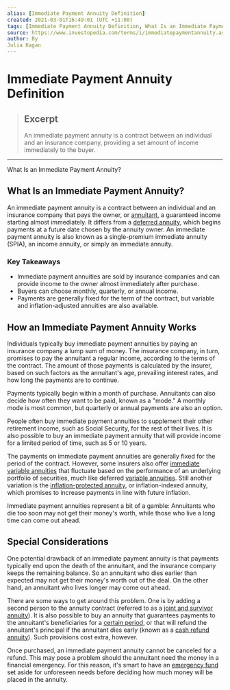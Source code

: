 ```yaml
---
alias: [Immediate Payment Annuity Definition]
created: 2021-03-01T16:49:01 (UTC +11:00)
tags: [Immediate Payment Annuity Definition, What Is an Immediate Payment Annuity?]
source: https://www.investopedia.com/terms/i/immediatepaymentannuity.asp
author: By
Julia Kagan
---
```


# Immediate Payment Annuity Definition

> ## Excerpt
> An immediate payment annuity is a contract between an individual and an insurance company, providing a set amount of income immediately to the buyer.

---

What Is an Immediate Payment Annuity?
## What Is an Immediate Payment Annuity?

An immediate payment annuity is a contract between an individual and an insurance company that pays the owner, or [annuitant](https://www.investopedia.com/terms/a/annuitant.asp), a guaranteed income starting almost immediately. It differs from a [deferred annuity](https://www.investopedia.com/terms/d/deferredannuity.asp), which begins payments at a future date chosen by the annuity owner. An immediate payment annuity is also known as a single-premium immediate annuity (SPIA), an income annuity, or simply an immediate annuity.

### Key Takeaways

-   Immediate payment annuities are sold by insurance companies and can provide income to the owner almost immediately after purchase.
-   Buyers can choose monthly, quarterly, or annual income.
-   Payments are generally fixed for the term of the contract, but variable and inflation-adjusted annuities are also available.

## How an Immediate Payment Annuity Works

Individuals typically buy immediate payment annuities by paying an insurance company a lump sum of money. The insurance company, in turn, promises to pay the annuitant a regular income, according to the terms of the contract. The amount of those payments is calculated by the insurer, based on such factors as the annuitant's age, prevailing interest rates, and how long the payments are to continue.

Payments typically begin within a month of purchase. Annuitants can also decide how often they want to be paid, known as a "mode." A monthly mode is most common, but quarterly or annual payments are also an option.

People often buy immediate payment annuities to supplement their other retirement income, such as Social Security, for the rest of their lives. It is also possible to buy an immediate payment annuity that will provide income for a limited period of time, such as 5 or 10 years.

The payments on immediate payment annuities are generally fixed for the period of the contract. However, some insurers also offer [immediate variable annuities](https://www.investopedia.com/terms/i/immediate-variable-annuity.asp) that fluctuate based on the performance of an underlying portfolio of securities, much like deferred [variable annuities](https://www.investopedia.com/terms/v/variableannuity.asp). Still another variation is the [inflation-protected annuity](https://www.investopedia.com/terms/i/inflationprotectedannuity.asp), or inflation-indexed annuity, which promises to increase payments in line with future inflation.

Immediate payment annuities represent a bit of a gamble: Annuitants who die too soon may not get their money's worth, while those who live a long time can come out ahead.

## Special Considerations

One potential drawback of an immediate payment annuity is that payments typically end upon the death of the annuitant, and the insurance company keeps the remaining balance. So an annuitant who dies earlier than expected may not get their money's worth out of the deal. On the other hand, an annuitant who lives longer may come out ahead.

There are some ways to get around this problem. One is by adding a second person to the annuity contract (referred to as a [joint and survivor annuity](https://www.investopedia.com/terms/j/jointandsurvivorannuity.asp)). It is also possible to buy an annuity that guarantees payments to the annuitant's beneficiaries for a [certain period](https://www.investopedia.com/terms/p/periodcertain.asp), or that will refund the annuitant's principal if the annuitant dies early (known as a [cash refund annuity](https://www.investopedia.com/terms/c/cash-refund-annuity.asp)). Such provisions cost extra, however.

Once purchased, an immediate payment annuity cannot be canceled for a refund. This may pose a problem should the annuitant need the money in a financial emergency. For this reason, it's smart to have an [emergency fund](https://www.investopedia.com/terms/e/emergency_fund.asp) set aside for unforeseen needs before deciding how much money will be placed in the annuity.
